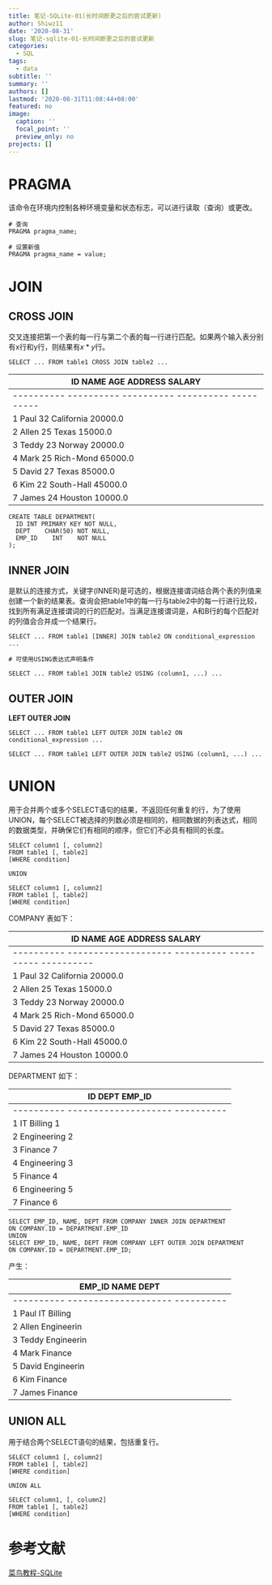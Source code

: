 ```yaml
---
title: 笔记-SQLite-01(长时间断更之后的尝试更新)
author: Shiwz11
date: '2020-08-31'
slug: 笔记-sqlite-01-长时间断更之后的尝试更新
categories:
  - SQL
tags:
  - data
subtitle: ''
summary: ''
authors: []
lastmod: '2020-08-31T11:08:44+08:00'
featured: no
image:
  caption: ''
  focal_point: ''
  preview_only: no
projects: []
---
```


# PRAGMA

该命令在环境内控制各种环境变量和状态标志，可以进行读取（查询）或更改。

```{sql}
# 查询
PRAGMA pragma_name;

# 设置新值
PRAGMA pragma_name = value;
```

# JOIN

## CROSS JOIN

交叉连接把第一个表的每一行与第二个表的每一行进行匹配。如果两个输入表分别有x行和y行，则结果有$x*y$行。

```{sql}
SELECT ... FROM table1 CROSS JOIN table2 ...
```


| ID          NAME        AGE         ADDRESS     SALARY                                                       |
|--------------------------------------------------------------------------------------------------------------|
| \-\-\-\-\-\-\-\-\-\-  \-\-\-\-\-\-\-\-\-\-  \-\-\-\-\-\-\-\-\-\-  \-\-\-\-\-\-\-\-\-\-  \-\-\-\-\-\-\-\-\-\- |
| 1           Paul        32          California  20000\.0                                                     |
| 2           Allen       25          Texas       15000\.0                                                     |
| 3           Teddy       23          Norway      20000\.0                                                     |
| 4           Mark        25          Rich\-Mond   65000\.0                                                    |
| 5           David       27          Texas       85000\.0                                                     |
| 6           Kim         22          South\-Hall  45000\.0                                                    |
| 7           James       24          Houston     10000\.0                                                     |


```{sql}
CREATE TABLE DEPARTMENT(
  ID INT PRIMARY KEY NOT NULL, 
  DEPT    CHAR(50) NOT NULL, 
  EMP_ID    INT    NOT NULL
);

```


## INNER JOIN

是默认的连接方式，关键字(INNER)是可选的，根据连接谓词结合两个表的列值来创建一个新的结果表。查询会把table1中的每一行与table2中的每一行进行比较，找到所有满足连接谓词的行的匹配对。当满足连接谓词是，A和B行的每个匹配对的列值会合并成一个结果行。

```{sql}
SELECT ... FROM table1 [INNER] JOIN table2 ON conditional_expression ...

# 可使用USING表达式声明条件

SELECT ... FROM table1 JOIN table2 USING (column1, ...) ...
```

## OUTER JOIN

**LEFT OUTER JOIN** 

```{sql}
SELECT ... FROM table1 LEFT OUTER JOIN table2 ON conditional_expression ...

SELECT ... FROM table1 LEFT OUTER JOIN table2 USING (column1, ...) ...
```

# UNION

用于合并两个或多个SELECT语句的结果，不返回任何重复的行，为了使用UNION，每个SELECT被选择的列数必须是相同的，相同数据的列表达式，相同的数据类型，并确保它们有相同的顺序，但它们不必具有相同的长度。

```{sql}
SELECT column1 [, column2]
FROM table1 [, table2]
[WHERE condition]

UNION 

SELECT column1 [, column2]
FROM table1 [, table2]
[WHERE condition]
```

COMPANY 表如下：

| ID          NAME                  AGE         ADDRESS     SALARY                                                                 |
|----------------------------------------------------------------------------------------------------------------------------------|
| \-\-\-\-\-\-\-\-\-\-  \-\-\-\-\-\-\-\-\-\-\-\-\-\-\-\-\-\-\-\-  \-\-\-\-\-\-\-\-\-\-  \-\-\-\-\-\-\-\-\-\-  \-\-\-\-\-\-\-\-\-\- |
| 1           Paul                  32          California  20000\.0                                                               |
| 2           Allen                 25          Texas       15000\.0                                                               |
| 3           Teddy                 23          Norway      20000\.0                                                               |
| 4           Mark                  25          Rich\-Mond   65000\.0                                                              |
| 5           David                 27          Texas       85000\.0                                                               |
| 6           Kim                   22          South\-Hall  45000\.0                                                              |
| 7           James                 24          Houston     10000\.0                                                               |

DEPARTMENT 如下：

| ID          DEPT                  EMP\_ID                                            |
|--------------------------------------------------------------------------------------|
| \-\-\-\-\-\-\-\-\-\-  \-\-\-\-\-\-\-\-\-\-\-\-\-\-\-\-\-\-\-\-  \-\-\-\-\-\-\-\-\-\- |
| 1           IT Billing            1                                                  |
| 2           Engineering           2                                                  |
| 3           Finance               7                                                  |
| 4           Engineering           3                                                  |
| 5           Finance               4                                                  |
| 6           Engineering           5                                                  |
| 7           Finance               6                                                  |

```{sql}
SELECT EMP_ID, NAME, DEPT FROM COMPANY INNER JOIN DEPARTMENT
ON COMPANY.ID = DEPARTMENT.EMP_ID
UNION
SELECT EMP_ID, NAME, DEPT FROM COMPANY LEFT OUTER JOIN DEPARTMENT
ON COMPANY.ID = DEPARTMENT.EMP_ID;
```

产生：

| EMP\_ID      NAME                  DEPT                                              |
|--------------------------------------------------------------------------------------|
| \-\-\-\-\-\-\-\-\-\-  \-\-\-\-\-\-\-\-\-\-\-\-\-\-\-\-\-\-\-\-  \-\-\-\-\-\-\-\-\-\- |
| 1           Paul                  IT Billing                                         |
| 2           Allen                 Engineerin                                         |
| 3           Teddy                 Engineerin                                         |
| 4           Mark                  Finance                                            |
| 5           David                 Engineerin                                         |
| 6           Kim                   Finance                                            |
| 7           James                 Finance                                            |

## UNION ALL

用于结合两个SELECT语句的结果，包括重复行。

```{SQL}
SELECT column1 [, column2]
FROM table1 [, table2]
[WHERE condition]

UNION ALL

SELECT column1, [, column2]
FROM table1 [, table2]
[WHERE condition]
```

# 参考文献

[菜鸟教程-SQLite](https://www.runoob.com/sqlite/sqlite-tutorial.html)

